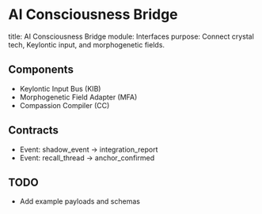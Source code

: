 # AI Consciousness Bridge
title: AI Consciousness Bridge
module: Interfaces
purpose: Connect crystal tech, Keylontic input, and morphogenetic fields.

## Components
- Keylontic Input Bus (KIB)
- Morphogenetic Field Adapter (MFA)
- Compassion Compiler (CC)

## Contracts
- Event: shadow_event → integration_report
- Event: recall_thread → anchor_confirmed

## TODO
- Add example payloads and schemas
